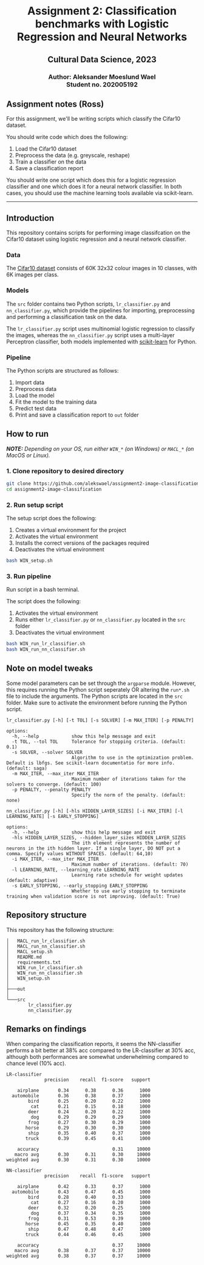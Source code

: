 <br />
  <h1 align="center">Assignment 2: Classification benchmarks with Logistic Regression and Neural Networks</h1> 
  <h2 align="center">Cultural Data Science, 2023</h2> 
  <h3 align="center">
  Author: Aleksander Moeslund Wael <br>
  Student no. 202005192
  </h3>
</p>

## Assignment notes (Ross)
For this assignment, we'll be writing scripts which classify the Cifar10 dataset.

You should write code which does the following:

1. Load the Cifar10 dataset
2. Preprocess the data (e.g. greyscale, reshape)
3. Train a classifier on the data
4. Save a classification report

You should write one script which does this for a logistic regression classifier and one which does it for a neural network classifier. In both cases, you should use the machine learning tools available via scikit-learn.

---
## Introduction
This repository contains scripts for performing image classifcation on the Cifar10 dataset using logistic regression and a neural network classifier.

### Data
The [Cifar10 dataset](https://www.cs.toronto.edu/~kriz/cifar.html) consists of 60K 32x32 colour images in 10 classes, with 6K images per class.

### Models
The `src` folder contains two Python scripts, `lr_classifier.py` and `nn_classifier.py`, which provide the pipelines for importing, preprocessing and performing a classification task on the data.


The `lr_classifier.py` script uses multinomial logistic regression to classify the images, whereas the `nn_classifier.py` script uses a multi-layer Perceptron classifier, both models implemented with [scikit-learn](https://scikit-learn.org/stable/) for Python.

### Pipeline
The Python scripts are structured as follows:
1. Import data
2. Preprocess data
3. Load the model
4. Fit the model to the training data
5. Predict test data
6. Print and save a classification report to `out` folder

## How to run

***NOTE:** Depending on your OS, run either `WIN_*` (on Windows) or `MACL_*` (on MacOS or Linux).*

### 1. Clone repository to desired directory

```bash
git clone https://github.com/alekswael/assignment2-image-classification-
cd assignment2-image-classification
```
### 2. Run setup script 

The setup script does the following:
1. Creates a virtual environment for the project
2. Activates the virtual environment
3. Installs the correct versions of the packages required
5. Deactivates the virtual environment

```bash
bash WIN_setup.sh
```

### 3. Run pipeline
Run script in a bash terminal.

The script does the following:
1. Activates the virtual environment
2. Runs either `lr_classifier.py` or `nn_classifier.py` located in the `src` folder
3. Deactivates the virtual environment

```bash
bash WIN_run_lr_classifier.sh
bash WIN_run_nn_classifier.sh
```

## Note on model tweaks
Some model parameters can be set through the ``argparse`` module. However, this requires running the Python script seperately OR altering the `run*.sh` file to include the arguments. The Python scripts are located in the `src` folder. Make sure to activate the environment before running the Python script.

```
lr_classifier.py [-h] [-t TOL] [-s SOLVER] [-m MAX_ITER] [-p PENALTY]

options:
  -h, --help            show this help message and exit
  -t TOL, --tol TOL     Tolerance for stopping criteria. (default: 0.1)
  -s SOLVER, --solver SOLVER
                        Algorithm to use in the optimization problem. Default is lbfgs. See scikit-learn documentatio for more info. (default: saga)
  -m MAX_ITER, --max_iter MAX_ITER
                        Maximum number of iterations taken for the solvers to converge. (default: 100)
  -p PENALTY, --penalty PENALTY
                        Specify the norm of the penalty. (default: none)
```
```
nn_classifier.py [-h] [-hls HIDDEN_LAYER_SIZES] [-i MAX_ITER] [-l LEARNING_RATE] [-s EARLY_STOPPING]

options:
  -h, --help            show this help message and exit
  -hls HIDDEN_LAYER_SIZES, --hidden_layer_sizes HIDDEN_LAYER_SIZES
                        The ith element represents the number of neurons in the ith hidden layer. If a single layer, DO NOT put a comma. Specify values WITHOUT SPACES. (default: 64,10)
  -i MAX_ITER, --max_iter MAX_ITER
                        Maximum number of iterations. (default: 70)
  -l LEARNING_RATE, --learning_rate LEARNING_RATE
                        Learning rate schedule for weight updates (default: adaptive)
  -s EARLY_STOPPING, --early_stopping EARLY_STOPPING
                        Whether to use early stopping to terminate training when validation score is not improving. (default: True)
```
## Repository structure
This repository has the following structure:
```
│   MACL_run_lr_classifier.sh
│   MACL_run_nn_classifier.sh
│   MACL_setup.sh
│   README.md
│   requirements.txt
│   WIN_run_lr_classifier.sh
│   WIN_run_nn_classifier.sh
│   WIN_setup.sh
│
├───out
│
└───src
        lr_classifier.py
        nn_classifier.py
```

## Remarks on findings

When comparing the classification reports, it seems the NN-classifier performs a bit better at 38% acc compared to the LR-classifier at 30% acc, although both performances are somewhat underwhelming compared to chance level (10% acc).

```
LR-classifier
              precision    recall  f1-score   support

    airplane       0.34      0.38      0.36      1000
  automobile       0.36      0.38      0.37      1000
        bird       0.25      0.20      0.22      1000
         cat       0.21      0.15      0.18      1000
        deer       0.24      0.20      0.22      1000
         dog       0.29      0.29      0.29      1000
        frog       0.27      0.30      0.29      1000
       horse       0.29      0.30      0.30      1000
        ship       0.35      0.40      0.37      1000
       truck       0.39      0.45      0.41      1000

    accuracy                           0.31     10000
   macro avg       0.30      0.31      0.30     10000
weighted avg       0.30      0.31      0.30     10000
```
```
NN-classifier
              precision    recall  f1-score   support

    airplane       0.42      0.33      0.37      1000
  automobile       0.43      0.47      0.45      1000
        bird       0.28      0.40      0.33      1000
         cat       0.27      0.16      0.20      1000
        deer       0.32      0.20      0.25      1000
         dog       0.37      0.34      0.35      1000
        frog       0.31      0.53      0.39      1000
       horse       0.45      0.35      0.40      1000
        ship       0.47      0.48      0.47      1000
       truck       0.44      0.46      0.45      1000

    accuracy                           0.37     10000
   macro avg       0.38      0.37      0.37     10000
weighted avg       0.38      0.37      0.37     10000
```